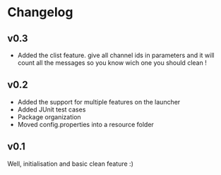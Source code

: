 # Changelog

## v0.3
* Added the clist feature. give all channel ids in parameters and it will count all the messages so you know wich one you should clean !

## v0.2
* Added the support for multiple features on the launcher
* Added JUnit test cases
* Package organization
* Moved config.properties into a resource folder



## v0.1
Well, initialisation and basic clean feature :)